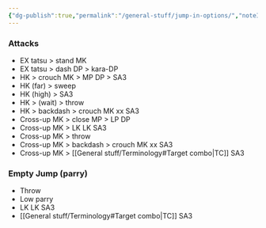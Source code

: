 ```yaml
---
{"dg-publish":true,"permalink":"/general-stuff/jump-in-options/","noteIcon":""}
---
```


### Attacks
- EX tatsu > stand MK
- EX tatsu > dash DP > kara-DP
- HK > crouch MK > MP DP > SA3
- HK (far) > sweep
- HK (high) > SA3
- HK > (wait) > throw
- HK > backdash > crouch MK xx SA3
- Cross-up MK > close MP > LP DP
- Cross-up MK > LK LK SA3
- Cross-up MK > throw
- Cross-up MK > backdash > crouch MK xx SA3
- Cross-up MK > [[General stuff/Terminology#Target combo\|TC]] SA3
### Empty Jump (parry)
- Throw
- Low parry
- LK LK SA3
- [[General stuff/Terminology#Target combo\|TC]] SA3
